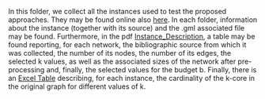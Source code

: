 In this folder, we collect all the instances used to test the proposed approaches. They may be found online also [here](http://www-personal.umich.edu/~mejn/netdata/). In each folder, information about the instance (together with its source) and the .gml associated file may be found.
Furthermore, in the pdf [Instance_Description](https://github.com/MartinaCerulli/Collapsed-k-Core-Problem/blob/main/instances/Instances_Description.pdf), a table may be found reporting, for each network, the bibliographic source from which it was collected, the number of its nodes, the number of its edges, the selected k values, as well as the associated sizes of the network after pre-processing and, finally, the selected values for the budget b. Finally, there is an [Excel Table](https://github.com/MartinaCerulli/Collapsed-k-Core-Problem/blob/main/instances/core_number_distr.xlsx) describing, for each instance, the cardinality of the k-core in the original graph for different values of k.
